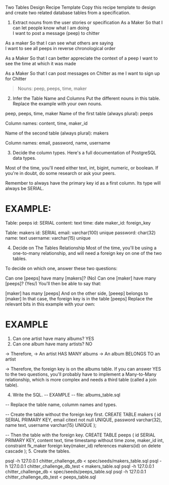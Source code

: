 Two Tables Design Recipe Template
Copy this recipe template to design and create two related database tables from a specification.

1. Extract nouns from the user stories or specification
As a Maker
So that I can let people know what I am doing  
I want to post a message (peep) to chitter

As a maker
So that I can see what others are saying  
I want to see all peeps in reverse chronological order

As a Maker
So that I can better appreciate the context of a peep
I want to see the time at which it was made

As a Maker
So that I can post messages on Chitter as me
I want to sign up for Chitter

> Nouns: 
peep, peeps, time, maker

2. Infer the Table Name and Columns
Put the different nouns in this table. Replace the example with your own nouns.

peep, peeps, time, maker
Name of the first table (always plural): peeps

Column names: content, time, maker_id

Name of the second table (always plural): makers

Column names: email, password, name, username

3. Decide the column types.
Here's a full documentation of PostgreSQL data types.

Most of the time, you'll need either text, int, bigint, numeric, or boolean. If you're in doubt, do some research or ask your peers.

Remember to always have the primary key id as a first column. Its type will always be SERIAL.

# EXAMPLE:

Table: peeps
id: SERIAL
content: text
time: date
maker_id: foreign_key

Table: makers
id: SERIAL
email: varchar(100) unique
password: char(32)
name: text
username: varchar(15) unique

4. Decide on The Tables Relationship
Most of the time, you'll be using a one-to-many relationship, and will need a foreign key on one of the two tables.

To decide on which one, answer these two questions:

Can one [peeps] have many [makers]? (No)
Can one [maker] have many [peeps]? (Yes/)
You'll then be able to say that:

[maker] has many [peeps]
And on the other side, [peeep] belongs to [maker]
In that case, the foreign key is in the table [peeps]
Replace the relevant bits in this example with your own:

# EXAMPLE

1. Can one artist have many albums? YES
2. Can one album have many artists? NO

-> Therefore,
-> An artist HAS MANY albums
-> An album BELONGS TO an artist

-> Therefore, the foreign key is on the albums table.
If you can answer YES to the two questions, you'll probably have to implement a Many-to-Many relationship, which is more complex and needs a third table (called a join table).

4. Write the SQL.
-- EXAMPLE
-- file: albums_table.sql

-- Replace the table name, columm names and types.

-- Create the table without the foreign key first.
CREATE TABLE makers (
  id SERIAL PRIMARY KEY,
  email citext not null UNIQUE,
  password varchar(32),
  name text,
  username varchar(15) UNIQUE
);

-- Then the table with the foreign key.
CREATE TABLE peeps (
  id SERIAL PRIMARY KEY,
  content text,
  time timestamp without time zone,
  maker_id int,
  constraint fk_maker foreign key(maker_id)
    references makers(id)
    on delete cascade
);
5. Create the tables.

psql -h 127.0.0.1 chitter_challenge_db < spec/seeds/makers_table.sql
psql -h 127.0.0.1 chitter_challenge_db_test < makers_table.sql
psql -h 127.0.0.1 chitter_challenge_db < spec/seeds/peeps_table.sql
psql -h 127.0.0.1 chitter_challenge_db_test < peeps_table.sql